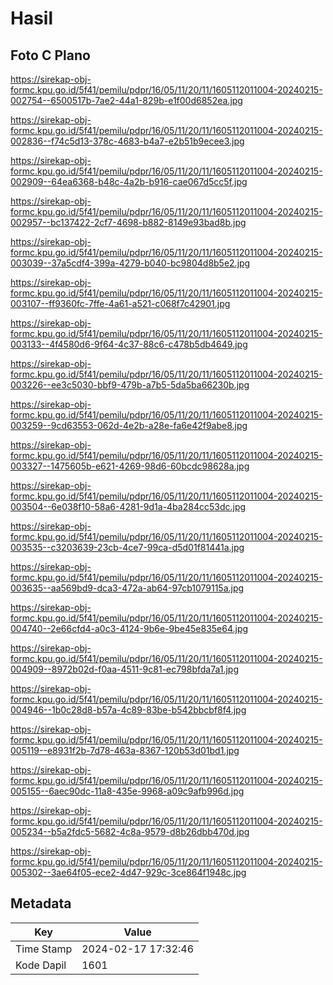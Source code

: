 # Hasil

## Foto C Plano

https://sirekap-obj-formc.kpu.go.id/5f41/pemilu/pdpr/16/05/11/20/11/1605112011004-20240215-002754--6500517b-7ae2-44a1-829b-e1f00d6852ea.jpg

https://sirekap-obj-formc.kpu.go.id/5f41/pemilu/pdpr/16/05/11/20/11/1605112011004-20240215-002836--f74c5d13-378c-4683-b4a7-e2b51b9ecee3.jpg

https://sirekap-obj-formc.kpu.go.id/5f41/pemilu/pdpr/16/05/11/20/11/1605112011004-20240215-002909--64ea6368-b48c-4a2b-b916-cae067d5cc5f.jpg

https://sirekap-obj-formc.kpu.go.id/5f41/pemilu/pdpr/16/05/11/20/11/1605112011004-20240215-002957--bc137422-2cf7-4698-b882-8149e93bad8b.jpg

https://sirekap-obj-formc.kpu.go.id/5f41/pemilu/pdpr/16/05/11/20/11/1605112011004-20240215-003039--37a5cdf4-399a-4279-b040-bc9804d8b5e2.jpg

https://sirekap-obj-formc.kpu.go.id/5f41/pemilu/pdpr/16/05/11/20/11/1605112011004-20240215-003107--ff9360fc-7ffe-4a61-a521-c068f7c42901.jpg

https://sirekap-obj-formc.kpu.go.id/5f41/pemilu/pdpr/16/05/11/20/11/1605112011004-20240215-003133--4f4580d6-9f64-4c37-88c6-c478b5db4649.jpg

https://sirekap-obj-formc.kpu.go.id/5f41/pemilu/pdpr/16/05/11/20/11/1605112011004-20240215-003226--ee3c5030-bbf9-479b-a7b5-5da5ba66230b.jpg

https://sirekap-obj-formc.kpu.go.id/5f41/pemilu/pdpr/16/05/11/20/11/1605112011004-20240215-003259--9cd63553-062d-4e2b-a28e-fa6e42f9abe8.jpg

https://sirekap-obj-formc.kpu.go.id/5f41/pemilu/pdpr/16/05/11/20/11/1605112011004-20240215-003327--1475605b-e621-4269-98d6-60bcdc98628a.jpg

https://sirekap-obj-formc.kpu.go.id/5f41/pemilu/pdpr/16/05/11/20/11/1605112011004-20240215-003504--6e038f10-58a6-4281-9d1a-4ba284cc53dc.jpg

https://sirekap-obj-formc.kpu.go.id/5f41/pemilu/pdpr/16/05/11/20/11/1605112011004-20240215-003535--c3203639-23cb-4ce7-99ca-d5d01f81441a.jpg

https://sirekap-obj-formc.kpu.go.id/5f41/pemilu/pdpr/16/05/11/20/11/1605112011004-20240215-003635--aa569bd9-dca3-472a-ab64-97cb1079115a.jpg

https://sirekap-obj-formc.kpu.go.id/5f41/pemilu/pdpr/16/05/11/20/11/1605112011004-20240215-004740--2e66cfd4-a0c3-4124-9b6e-9be45e835e64.jpg

https://sirekap-obj-formc.kpu.go.id/5f41/pemilu/pdpr/16/05/11/20/11/1605112011004-20240215-004909--8972b02d-f0aa-4511-9c81-ec798bfda7a1.jpg

https://sirekap-obj-formc.kpu.go.id/5f41/pemilu/pdpr/16/05/11/20/11/1605112011004-20240215-004946--1b0c28d8-b57a-4c89-83be-b542bbcbf8f4.jpg

https://sirekap-obj-formc.kpu.go.id/5f41/pemilu/pdpr/16/05/11/20/11/1605112011004-20240215-005119--e8931f2b-7d78-463a-8367-120b53d01bd1.jpg

https://sirekap-obj-formc.kpu.go.id/5f41/pemilu/pdpr/16/05/11/20/11/1605112011004-20240215-005155--6aec90dc-11a8-435e-9968-a09c9afb996d.jpg

https://sirekap-obj-formc.kpu.go.id/5f41/pemilu/pdpr/16/05/11/20/11/1605112011004-20240215-005234--b5a2fdc5-5682-4c8a-9579-d8b26dbb470d.jpg

https://sirekap-obj-formc.kpu.go.id/5f41/pemilu/pdpr/16/05/11/20/11/1605112011004-20240215-005302--3ae64f05-ece2-4d47-929c-3ce864f1948c.jpg


## Metadata

| Key        | Value               |
| ---------- | ------------------- |
| Time Stamp | 2024-02-17 17:32:46 |
| Kode Dapil | 1601                |



